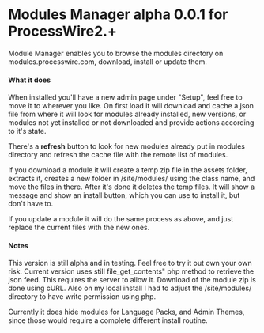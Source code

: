 # Modules Manager alpha 0.0.1 for ProcessWire2.+

Module Manager enables you to browse the modules directory on modules.processwire.com, download, install or update them.

#### What it does
When installed you'll have a new admin page under "Setup", feel free to move it to wherever you like. On first load it will download and cache a json file from where it will look for modules already installed, new versions, or modules not yet installed or not downloaded and provide actions according to it's state.

There's a **refresh** button to look for new modules already put in modules directory and refresh the cache file with the remote list of modules.


If you download a module it will create a temp zip file in the assets folder, extracts it, creates a new folder in /site/modules/ using the class name, and move the files in there. After it's done it deletes the temp files. It will show a message and show an install button, which you can use to install it, but don't have to.

If you update a module it will do the same process as above, and just replace the current files with the new ones.

#### Notes
This version is still alpha and in testing. Feel free to try it out own your own risk. Current version uses still file_get_contents" php method to retrieve the json feed. This requires the server to allow it. Download of the module zip is done using cURL. Also on my local install I had to adjust the /site/modules/ directory to have write permission using php.

Currently it does hide modules for Language Packs, and Admin Themes, since those would require a complete different install routine.
